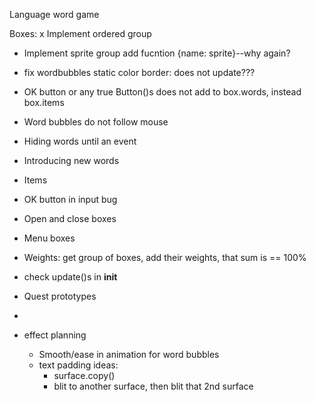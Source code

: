 Language word game

Boxes:
x Implement ordered group
- Implement sprite group add fucntion {name: sprite}--why again?
- fix wordbubbles static color border: does not update???
- OK button or any true Button()s does not add to box.words, instead box.items
- Word bubbles do not follow mouse

- Hiding words until an event
- Introducing new words
- Items
- OK button in input bug


- Open and close boxes 
- Menu boxes
- Weights: get group of boxes, add their weights, that sum is == 100%

- check update()s in __init__
- Quest prototypes
- 
- effect planning
  - Smooth/ease in animation for word bubbles
  - text padding ideas:
    - surface.copy()
    - blit to another surface, then blit that 2nd surface